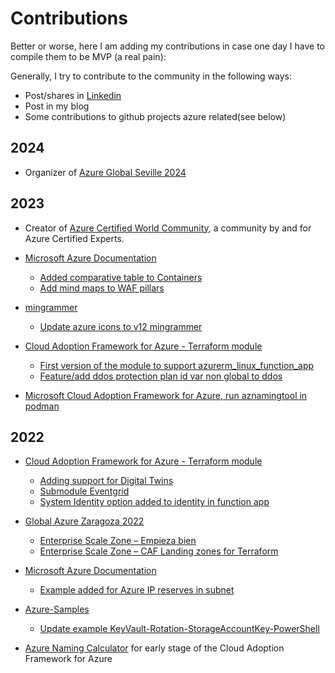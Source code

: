 # Contributions

Better or worse, here I am adding my contributions in case one day I have to compile them to be MVP (a real pain):

Generally, I try to contribute to the community in the following ways:

- Post/shares in [Linkedin](https://www.linkedin.com/in/rafaelfernandezd/)
- Post in my blog
- Some contributions to github projects azure related(see below)

## 2024

- Organizer of [Azure Global Seville 2024](https://globalazure.net/communities/2024/AzureSevilla)

## 2023


- Creator of [Azure Certified World Community](https://www.linkedin.com/groups/9230216/), a community by and for Azure Certified Experts.
- [Microsoft Azure Documentation](https://github.com/MicrosoftDocs/)
    - [Added comparative table to Containers](https://github.com/MicrosoftDocs/azure-docs/pull/117600)
    - [Add mind maps to WAF pillars](https://github.com/MicrosoftDocs/well-architected/pull/135)

- [mingrammer](https://github.com/mingrammer/)
    - [Update azure icons to v12 mingrammer](https://github.com/mingrammer/diagrams/pull/865)

- [Cloud Adoption Framework for Azure - Terraform module](https://github.com/aztfmod/terraform-azurerm-caf)
    - [First version of the module to support azurerm_linux_function_app](https://github.com/aztfmod/terraform-azurerm-caf/pull/1838)
    - [Feature/add ddos protection plan id var non global to ddos](https://github.com/aztfmod/terraform-azurerm-caf/pull/1831)
- [Microsoft Cloud Adoption Framework for Azure, run aznamingtool in podman](https://github.com/microsoft/CloudAdoptionFramework/pull/148)


## 2022

- [Cloud Adoption Framework for Azure - Terraform module](https://github.com/aztfmod/terraform-azurerm-caf)
    - [Adding support for Digital Twins](https://github.com/aztfmod/terraform-azurerm-caf/pull/910)
    - [Submodule Eventgrid](https://github.com/aztfmod/terraform-azurerm-caf/pull/918)
    - [System Identity option added to identity in function app](https://github.com/aztfmod/terraform-azurerm-caf/pull/874)


- [Global Azure Zaragoza 2022](https://cloudriders.es/global-azure-2022-zaragoza-continua-en-la-manana-del-sabado)
    - [Enterprise Scale Zone – Empieza bien](https://youtu.be/9BgMrhw5fo4)
    - [Enterprise Scale Zone – CAF Landing zones for Terraform](https://youtu.be/23YVGSLQPeg)

- [Microsoft Azure Documentation](https://github.com/MicrosoftDocs/azure-docs)
    - [Example added for Azure IP reserves in subnet](https://github.com/MicrosoftDocs/azure-docs/pull/91978)


- [Azure-Samples](https://github.com/Azure-Samples)
    - [Update example KeyVault-Rotation-StorageAccountKey-PowerShell](https://github.com/Azure-Samples/keyvault-rotation-storageaccountkey-powershell/pull/1)

- [Azure Naming Calculator](https://github.com/rfernandezdo/azure-naming-calculator/) for early stage of the Cloud Adoption Framework for Azure